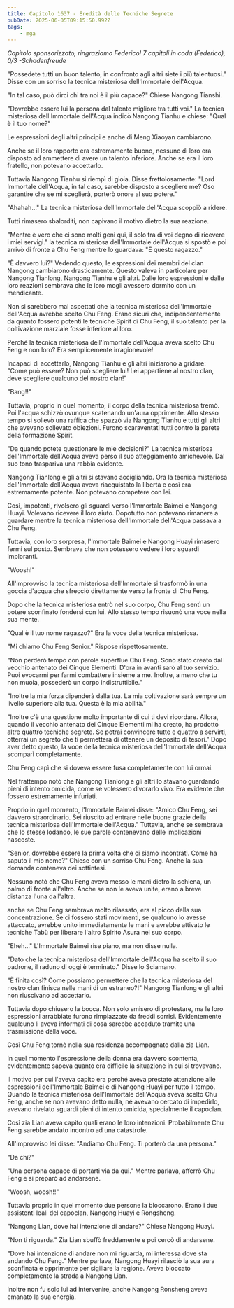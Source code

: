 ```yaml
---
title: Capitolo 1637 - Eredità delle Tecniche Segrete
pubDate: 2025-06-05T09:15:50.992Z
tags:
    - mga
---
```



<em>Capitolo sponsorizzato, ringraziamo Federico!
7 capitoli in coda (Federico), 0/3
-Schadenfreude</em>


"Possedete tutti un buon talento, in confronto agli altri siete i più talentuosi." Disse con un sorriso la tecnica misteriosa dell'Immortale dell'Acqua.


"In tal caso, può dirci chi tra noi è il più capace?" Chiese Nangong Tianshi.


"Dovrebbe essere lui la persona dal talento migliore tra tutti voi." La tecnica misteriosa dell'Immortale dell'Acqua indicò Nangong Tianhu e chiese: "Qual è il tuo nome?"


Le espressioni degli altri principi e anche di Meng Xiaoyan cambiarono.


Anche se il loro rapporto era estremamente buono, nessuno di loro era disposto ad ammettere di avere un talento inferiore. Anche se era il loro fratello, non potevano accettarlo.


Tuttavia Nangong Tianhu si riempì di gioia. Disse frettolosamente: "Lord Immortale dell'Acqua, in tal caso, sarebbe disposto a scegliere me? Oso garantire che se mi sceglierà, porterò onore al suo potere."


"Ahahah..." La tecnica misteriosa dell'Immortale dell'Acqua scoppiò a ridere.


Tutti rimasero sbalorditi, non capivano il motivo dietro la sua reazione.


"Mentre è vero che ci sono molti geni qui, il solo tra di voi degno di ricevere i miei servigi." la tecnica misteriosa dell'Immortale dell'Acqua si spostò e poi arrivò di fronte a Chu Feng mentre lo guardava: "È questo ragazzo."


"È davvero lui?" Vedendo questo, le espressioni dei membri del clan Nangong cambiarono drasticamente. Questo valeva in particolare per Nangong Tianlong, Nangong Tianhu e gli altri. Dalle loro espressioni e dalle loro reazioni sembrava che le loro mogli avessero dormito con un mendicante.


Non si sarebbero mai aspettati che la tecnica misteriosa dell'Immortale dell'Acqua  avrebbe scelto Chu Feng. Erano sicuri che, indipendentemente da quanto fossero potenti le tecniche Spirit di Chu Feng, il suo talento per la coltivazione marziale fosse inferiore al loro.


Perché la tecnica misteriosa dell'Immortale dell'Acqua aveva scelto Chu Feng e non loro? Era semplicemente irragionevole!


Incapaci di accettarlo, Nangong Tianhu e gli altri iniziarono a gridare: "Come può essere? Non può scegliere lui! Lei appartiene al nostro clan, deve scegliere qualcuno del nostro clan!"


"Bang!!"


Tuttavia, proprio in quel momento, il corpo della tecnica misteriosa tremò. Poi l'acqua schizzò ovunque scatenando un'aura opprimente. Allo stesso tempo si sollevò una raffica che spazzò via Nangong Tianhu e tutti gli altri che avevano sollevato obiezioni. Furono scaraventati tutti contro la parete della formazione Spirit.


"Da quando potete questionare le mie decisioni?" La tecnica misteriosa dell'Immortale dell'Acqua aveva perso il suo atteggiamento amichevole. Dal suo tono traspariva una rabbia evidente.


Nangong Tianlong e gli altri si stavano accigliando. Ora la tecnica misteriosa dell'Immortale dell'Acqua aveva riacquistato la libertà e così era estremamente potente. Non potevano competere con lei.


Così, impotenti, rivolsero gli sguardi verso l'Immortale Baimei e Nangong Huayi. Volevano ricevere il loro aiuto. Dopotutto non potevano rimanere a guardare mentre la tecnica misteriosa dell'Immortale dell'Acqua passava a Chu Feng.


Tuttavia, con loro sorpresa, l'Immortale Baimei e Nangong Huayi rimasero fermi sul posto. Sembrava che non potessero vedere i loro sguardi imploranti.


"Woosh!"


All'improvviso la tecnica misteriosa dell'Immortale si trasformò in una goccia d'acqua che sfrecciò direttamente verso la fronte di Chu Feng.


Dopo che la tecnica misteriosa entrò nel suo corpo, Chu Feng sentì un potere sconfinato fondersi con lui. Allo stesso tempo risuonò una voce nella sua mente.


"Qual è il tuo nome ragazzo?" Era la voce della tecnica misteriosa.


"Mi chiamo Chu Feng Senior." Rispose rispettosamente.


"Non perderò tempo con parole superflue Chu Feng. Sono stato creato dal vecchio antenato dei Cinque Elementi. D'ora in avanti sarò al tuo servizio. Puoi evocarmi per farmi combattere insieme a me. Inoltre, a meno che tu non muoia, possederò un corpo indistruttibile."


"Inoltre la mia forza dipenderà dalla tua. La mia coltivazione sarà sempre un livello superiore alla tua. Questa è la mia abilità."


"Inoltre c'è una questione molto importante di cui ti devi ricordare. Allora, quando il vecchio antenato dei Cinque Elementi mi ha creato, ha prodotto altre quattro tecniche segrete. Se potrai convincere tutte e quattro a servirti, otterrai un segreto che ti permetterà di ottenere un deposito di tesori." Dopo aver detto questo, la voce della tecnica misteriosa dell'Immortale dell'Acqua scomparì completamente.


Chu Feng capì che si doveva essere fusa completamente con lui ormai.


Nel frattempo notò che Nangong Tianlong e gli altri lo stavano guardando pieni di intento omicida, come se volessero divorarlo vivo. Era evidente che fossero estremamente infuriati.


Proprio in quel momento, l'Immortale Baimei disse: "Amico Chu Feng, sei davvero straordinario. Sei riuscito ad entrare nelle buone grazie della tecnica misteriosa dell'Immortale dell'Acqua." Tuttavia, anche se sembrava che lo stesse lodando, le sue parole contenevano delle implicazioni nascoste.


"Senior, dovrebbe essere la prima volta che ci siamo incontrati. Come ha saputo il mio nome?" Chiese con un sorriso Chu Feng. Anche la sua domanda conteneva dei sottintesi.


Nessuno notò che Chu Feng aveva messo le mani dietro la schiena, un palmo di fronte all'altro. Anche se non le aveva unite, erano a breve distanza l'una dall'altra.


anche se Chu Feng sembrava molto rilassato, era al picco della sua concentrazione. Se ci fossero stati movimenti, se qualcuno lo avesse attaccato, avrebbe unito immediatamente le mani e avrebbe attivato le tecniche Tabù per liberare l'altro Spirito Asura nel suo corpo.


"Eheh..." L'Immortale Baimei rise piano, ma non disse nulla.


"Dato che la tecnica misteriosa dell'Immortale dell'Acqua ha scelto il suo padrone, il raduno di oggi è terminato." Disse lo Sciamano.


"È finita così? Come possiamo permettere che la tecnica misteriosa del nostro clan finisca nelle mani di un estraneo?!" Nangong Tianlong e gli altri non riuscivano ad accettarlo.


Tuttavia dopo chiusero la bocca. Non solo smisero di protestare, ma le loro espressioni arrabbiate furono rimpiazzate da freddi sorrisi. Evidentemente qualcuno li aveva informati di cosa sarebbe accaduto tramite una trasmissione della voce.


Così Chu Feng tornò nella sua residenza accompagnato dalla zia Lian.


In quel momento l'espressione della donna era davvero scontenta, evidentemente sapeva quanto era difficile la situazione in cui si trovavano.


Il motivo per cui l'aveva capito era perché aveva prestato attenzione alle espressioni dell'Immortale Baimei e di Nangong Huayi per tutto il tempo. Quando la tecnica misteriosa dell'Immortale dell'Acqua aveva scelto Chu Feng, anche se non avevano detto nulla, né avevano cercato di impedirlo, avevano rivelato sguardi pieni di intento omicida, specialmente il capoclan.


Così zia Lian aveva capito quali erano le loro intenzioni. Probabilmente Chu Feng sarebbe andato incontro ad una catastrofe.


All'improvviso lei disse: "Andiamo Chu Feng. Ti porterò da una persona."


"Da chi?"


"Una persona capace di portarti via da qui." Mentre parlava, afferrò Chu Feng e si preparò ad andarsene.


"Woosh, woosh!!"


Tuttavia proprio in quel momento due persone la bloccarono. Erano i due assistenti leali del capoclan, Nangong Huayi e Rongsheng.


"Nangong Lian, dove hai intenzione di andare?" Chiese Nangong Huayi.


"Non ti riguarda." Zia Lian sbuffò freddamente e poi cercò di andarsene.


"Dove hai intenzione di andare non mi riguarda, mi interessa dove sta andando Chu Feng." Mentre parlava, Nangong Huayi rilasciò la sua aura sconfinata e opprimente per sigillare la regione. Aveva bloccato completamente la strada a Nangong Lian.


Inoltre non fu solo lui ad intervenire, anche Nangong Ronsheng aveva emanato la sua energia.
                                


                                




